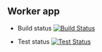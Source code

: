 ## Worker app


* Build status
[![Build Status](http://34.72.229.215:8080/buildStatus/icon?job=worker-build&subject=Build&color=blue)](http://34.72.229.215:8080/job/worker-build/)

* Test status
[![Test Status](http://34.72.229.215:8080/buildStatus/icon?job=worker-test&subject=UnitTest&color=black)](http://34.72.229.215:8080/job/worker-test/)
